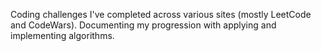 Coding challenges I've completed across various sites (mostly LeetCode and CodeWars). Documenting my progression with applying and implementing algorithms.
